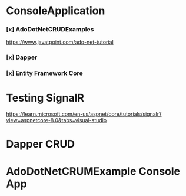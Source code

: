 # ConsoleApplication 
  ### [x] AdoDotNetCRUDExamples
  https://www.javatpoint.com/ado-net-tutorial

  ### [x] Dapper


  ### [x] Entity Framework Core


# Testing SignalR
https://learn.microsoft.com/en-us/aspnet/core/tutorials/signalr?view=aspnetcore-8.0&tabs=visual-studio

# Dapper CRUD

# AdoDotNetCRUMExample Console App






